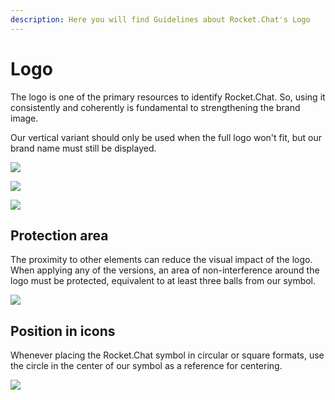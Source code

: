 ```yaml
---
description: Here you will find Guidelines about Rocket.Chat's Logo
---
```


# Logo

The logo is one of the primary resources to identify Rocket.Chat. So, using it consistently and coherently is fundamental to strengthening the brand image.

Our vertical variant should only be used when the full logo won't fit, but our brand name must still be displayed.

![](/img/01\_logo.jpg)

![](/img/02\_logo.jpg)

![](/img/03\_logo.jpg)

## Protection area

The proximity to other elements can reduce the visual impact of the logo. When applying any of the versions, an area of non-interference around the logo must be protected, equivalent to at least three balls from our symbol.

![](/img/05\_logo.jpg)

## Position in icons

Whenever placing the Rocket.Chat symbol in circular or square formats, use the circle in the center of our symbol as a reference for centering.

![](/img/06\_logo.jpg)
